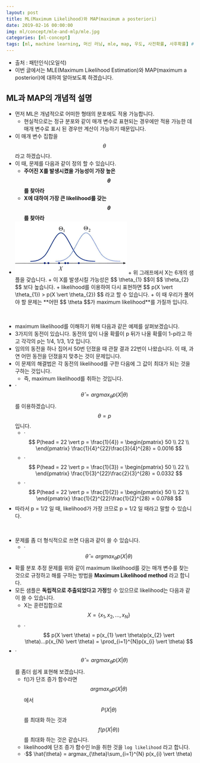 ```yaml
---
layout: post
title: ML(Maximum Likelihood)와 MAP(maximum a posteriori)
date: 2019-02-16 00:00:00
img: ml/concept/mle-and-mlp/mle.jpg
categories: [ml-concept] 
tags: [ml, machine learning, 머신 러닝, mle, map, 우도, 사전확률, 사후확률] # add tag
---
```


+ 출처 : 패턴인식(오일석)
+ 이번 글에서는 MLE(Maximum Likelihood Estimation)와 MAP(maximum a posteriori)에 대하여 알아보도록 하겠습니다.


## ML과 MAP의 개념적 설명

+ 먼저 ML은 개념적으로 어떠한 형태의 분포에도 적용 가능합니다.
    + 현실적으로는 정규 분포와 같이 매개 변수로 표현되는 경우에만 적용 가능한 데 매개 변수로 표시 된 경우만 계산이 가능하기 때문입니다.
+ 이 매개 변수 집합을 $$ \theta $$ 라고 하겠습니다.
+ 이 때, 문제를 다음과 같이 정의 할 수 있습니다.
    + **주어진 X를 발생시켰을 가능성이 가장 높은 $$\theta$$를 찾아라**
    + **X에 대하여 가장 큰 likelihood를 갖는 $$\theta$$를 찾아라**  
+ <img src="../assets/img/ml/concept/mle-and-mlp/mleGraph.PNG" alt="Drawing" style="width: 300px;"/>
    + 위 그래프에서 X는 6개의 샘플을 갖습니다.
    + 이 X를 발생시킬 가능성은 $$ \theta_{1} $$이 $$ \theta_{2} $$ 보다 높습니다.
    + likelihood를 이용하여 다시 표현하면 $$ p(X \vert \theta_{1}) > p(X \vert \theta_{2}) $$ 라고 할 수 있습니다.  
    + 이 때 우리가 풀어야 할 문제는 **어떤 $$ \theta $$가 maximum likelihood**를 가질까 입니다.

<br>

+ maximum likelihood를 이해하기 위해 다음과 같은 예제를 살펴보겠습니다.
+ 3가지의 동전이 있습니다. 동전의 앞이 나올 확률이 p 뒤가 나올 확률이 1-p라고 하고 각각의 p는 1/4, 1/3, 1/2 입니다.
+ 임의의 동전을 하나 집어서 50번 던졌을 때 관찰 결과 22번이 나왔습니다. 이 때, 과연 어떤 동전을 던졌을지 맞추는 것이 문제입니다.
+ 이 문제의 해결법은 각 동전의 likelihood를 구한 다음에 그 값이 최대가 되는 것을 구하는 것입니다.
    + 즉, maximum likelihood를 취하는 것입니다.
+ ·$$ \hat{\theta} = argmax_{\theta} p(X \vert \theta) $$ 를 이용하겠습니다. $$\theta = p$$ 입니다.
    + ·$$ P(head = 22 \vert p = \frac{1}{4}) = \begin{pmatrix} 50 \\ 22 \\ \end{pmatrix} \frac{1}{4}^{22}\frac{3}{4}^{28} = 0.0016 $$
    + ·$$ P(head = 22 \vert p = \frac{1}{3}) = \begin{pmatrix} 50 \\ 22 \\ \end{pmatrix} \frac{1}{3}^{22}\frac{2}{3}^{28} = 0.0332 $$
    + ·$$ P(head = 22 \vert p = \frac{1}{2}) = \begin{pmatrix} 50 \\ 22 \\ \end{pmatrix} \frac{1}{2}^{22}\frac{1}{2}^{28} = 0.0788 $$
+ 따라서 p = 1/2 일 때, likelihood가 가장 크므로 p = 1/2 일 때라고 말할 수 있습니다.
       
<br>    
    
+ 문제를 좀 더 형식적으로 쓰면 다음과 같이 쓸 수 있습니다.
    + ·$$ \hat{\theta} = argmax_{\theta} p(X \vert \theta) $$
+ 확률 분포 추정 문제를 위와 같이 maximum likelihood를 갖는 매개 변수를 찾는 것으로 규정하고 해를 구하는 방법을 **Maximum Likelihood method** 라고 합니다.
+ 모든 샘플은 **독립적으로 추출되었다고 가정**할 수 있으므로 likelihood는 다음과 같이 쓸 수 있습니다.
    + X는 훈련집합으로 $$ X = \{x_{1}, x_{2}, ... , x_{N} \} $$
    + ·$$ p(X \vert \theta) = p(x_{1} \vert \theta)p(x_{2} \vert \theta)...p(x_{N} \vert \theta) = \prod_{i=1}^{N}p(x_{i} \vert \theta) $$
+ ·$$ \hat{\theta} = argmax_{\theta} p(X \vert \theta) $$를 좀더 쉽게 표현해 보겠습니다.
    + f()가 단조 증가 함수라면 $$ argmax_{\theta} p(X \vert \theta) $$ 에서 $$ P(X \vert \theta) $$를 최대화 하는 것과 $$ f(p(X \vert \theta)) $$를 최대화 하는 것은 같습니다.
    + likelihood에 단조 증가 함수인 ln을 취한 것을 `log likelihood` 라고 합니다.
    + ·$$ \hat{\theta} = argmax_{\theta}\sum_{i=1}^{N} p(x_{i} \vert \theta)
    


